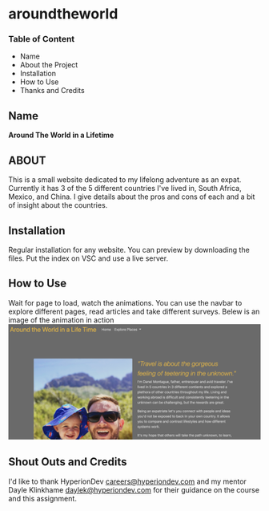 # aroundtheworld

### Table of Content
* Name
* About the Project
* Installation
* How to Use
* Thanks and Credits

## Name
**Around The World in a Lifetime**

## ABOUT
This is a small website dedicated to my lifelong adventure as an expat. Currently it has 3 of the 5 different countries I've lived in, South Africa, Mexico, and China. I give details about the pros and cons of each and a bit of insight about the countries.

## Installation
Regular installation for any website. You can preview by downloading the files. Put the index on VSC and use a live server.

## How to Use
Wait for page to load, watch the animations. You can use the navbar to explore different pages, read articles and take different surveys. Belew is an image of the animation in action
![animation](gitscreenshot/capaction.png)

## Shout Outs and Credits
I'd like to thank HyperionDev careers@hyperiondev.com and my mentor Dayle Klinkhame daylek@hyperiondev.com for their guidance on the course and this assignment.

